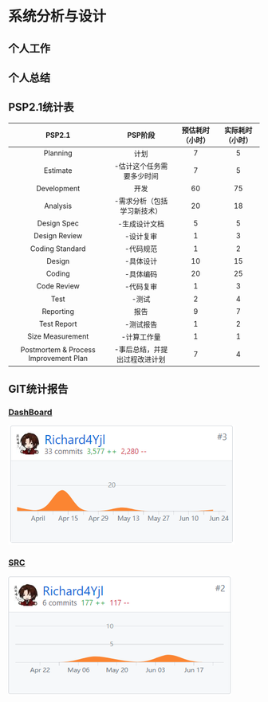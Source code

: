 # 系统分析与设计
## 个人工作
## 个人总结
## PSP2.1统计表
PSP2.1|PSP阶段|预估耗时（小时）|实际耗时（小时）
:-:|:-:|:-:|:-:
Planning|计划|7|5|
Estimate|-估计这个任务需要多少时间|7|5
Development|开发|60|75
Analysis|-需求分析（包括学习新技术）|20|18
Design Spec|-生成设计文档|5|5
Design Review|-设计复审|1|3
Coding Standard|-代码规范|1|2
Design|-具体设计|10|15
Coding|-具体编码|20|25
Code Review|-代码复审|1|3 
Test|-测试|2|4
Reporting|报告|9|7
Test Report|-测试报告|1|2
Size Measurement|-计算工作量|1|1
Postmortem & Process Improvement Plan|-事后总结，并提出过程改进计划|7|4
## GIT统计报告
### [DashBoard](https://github.com/DeliciousFoodEasyOrder/Dashboard)
![](./assets/img/15331385-Dashboard.png)
### [SRC](https://github.com/DeliciousFoodEasyOrder/SRC)
![](./assets/img/15331385-SRC.png)
